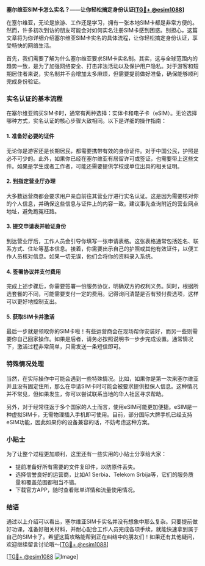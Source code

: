 **塞尔维亚SIM卡怎么实名？——让你轻松搞定身份认证[[TG💪+ @esim1088](https://t.me/s/esim1088)]**

在塞尔维亚，无论是旅游、工作还是学习，拥有一张本地SIM卡都是非常方便的。然而，许多初次到访的朋友可能会对如何实名注册SIM卡感到困惑。别担心，这篇文章将为你详细介绍塞尔维亚SIM卡实名的具体流程，让你轻松搞定身份认证，享受畅快的网络生活。

首先，我们需要了解为什么塞尔维亚要求SIM卡实名制。其实，这与全球范围内的趋势一致，是为了加强网络安全、打击非法活动以及保护用户隐私。对于游客和短期居住者来说，实名制并不会增加太多麻烦，但需要提前做好准备，确保能够顺利完成身份验证。

### 实名认证的基本流程

在塞尔维亚购买SIM卡时，通常有两种选择：实体卡和电子卡（eSIM）。无论选择哪种方式，实名认证的核心步骤大致相同。以下是详细的操作指南：

#### 1. 准备好必要的证件
无论你是游客还是长期居民，都需要携带有效的身份证件。对于中国公民，护照是必不可少的。此外，如果你已经在塞尔维亚有居留许可或签证，也需要带上这些文件。如果是学生或者工作者，可能还需要提供学校或单位出具的相关证明。

#### 2. 到指定营业厅办理
大多数运营商都会要求用户亲自前往其营业厅进行实名认证。这是因为需要核对你的个人信息，并确保这些信息与证件上的内容一致。建议事先查询附近的营业网点地址，避免跑冤枉路。

#### 3. 提交申请表并验证身份
到达营业厅后，工作人员会引导你填写一张申请表格。这张表格通常包括姓名、联系方式、住址等基本信息。接着，你需要出示自己的护照或其他有效证件，以便工作人员核对信息。如果一切无误，他们会将你的资料录入系统。

#### 4. 签署协议并支付费用
完成上述步骤后，你需要签署一份服务协议，明确双方的权利义务。同时，根据所选套餐的不同，可能需要支付一定的费用。记得询问清楚是否有预付费选项，这样可以更好地控制支出。

#### 5. 获取SIM卡并激活
最后一步就是领取你的SIM卡啦！有些运营商会在现场帮你安装好，而另一些则需要你自己回家操作。如果是后者，请务必按照说明书一步步完成设置。通常情况下，激活过程非常简单，只需发送一条短信即可。

### 特殊情况处理

当然，在实际操作中可能会遇到一些特殊情况。比如，如果你是第一次来塞尔维亚并且没有固定住所，那么在申请SIM卡时可能会被要求提供担保人信息。这种情况并不常见，但如果发生，你可以尝试联系当地的华人社区寻求帮助。

另外，对于经常往返于多个国家的人士而言，使用eSIM可能更加便捷。eSIM是一种虚拟SIM卡，无需物理插入手机即可使用。目前，部分国际大牌手机已经支持eSIM功能，因此如果你的设备兼容的话，不妨考虑这种方案。

### 小贴士

为了让整个过程更加顺利，这里还有一些实用的小贴士分享给大家：
- 提前准备好所有需要的文件复印件，以防原件丢失。
- 选择信誉良好的运营商，比如A1 Serbia、Telekom Srbija等，它们的服务质量和覆盖范围都相当不错。
- 下载官方APP，随时查看账单详情和流量使用情况。

### 结语

通过以上介绍可以看出，塞尔维亚SIM卡实名并没有想象中那么复杂。只要提前做好功课，准备好相关材料，并耐心配合工作人员完成各项手续，就能快速拿到属于自己的SIM卡了。希望这篇攻略能帮到正在纠结中的朋友们！如果还有其他疑问，欢迎继续留言讨论哦～[[TG💪+ @esim1088](https://t.me/s/esim1088)]

[[TG💪+ @esim1088](https://t.me/s/esim1088) ![Image](https://i.postimg.cc/4NQfJmqS/Snipaste-2025-05-13-00-14-12.png)]